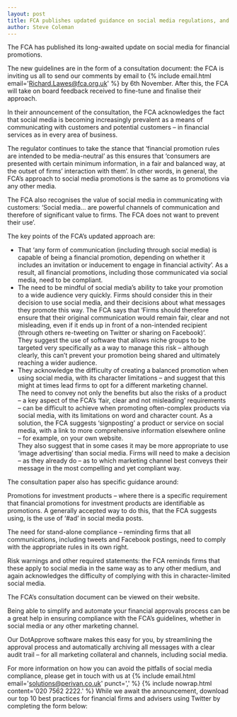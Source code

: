 ```yaml
---
layout: post
title: FCA publishes updated guidance on social media regulations, and asks for feedback 
author: Steve Coleman
---
```

The FCA has published its long-awaited update on social media for financial
promotions.

The new guidelines are in the form of a consultation document: the FCA is
inviting us all to send our comments by email to
{% include email.html email='Richard.Lawes@fca.org.uk' %} by 6th November.
After this, the FCA will take on board feedback received to fine-tune and
finalise their approach.

In their announcement of the consultation, the FCA acknowledges the fact that
social media is becoming increasingly prevalent as a means of communicating
with customers and potential customers – in financial services as in every area
of business.

The regulator continues to take the stance that ‘financial promotion rules are
intended to be media-neutral’ as this ensures that ‘consumers are presented
with certain minimum information, in a fair and balanced way, at the outset of
firms’ interaction with them’. In other words, in general, the FCA’s approach
to social media promotions is the same as to promotions via any other media.

The FCA also recognises the value of social media in communicating with
customers: ‘Social media... are powerful channels of communication and
therefore of significant value to firms. The FCA does not want to prevent their
use’.

The key points of the FCA’s updated approach are:

* That ‘any form of communication (including through social media) is capable
  of being a financial promotion, depending on whether it includes an
  invitation or inducement to engage in financial activity’. As a result, all
  financial promotions, including those communicated via social media, need to
  be compliant.
* The need to be mindful of social media’s ability to take your promotion to a
  wide audience very quickly. Firms should consider this in their decision to
  use social media, and their decisions about what messages they promote this
  way.
  The FCA says that ‘Firms should therefore ensure that their original
  communication would remain fair, clear and not misleading, even if it ends up
  in front of a non-intended recipient (through others re-tweeting on Twitter
  or sharing on Facebook)’.  
  They suggest the use of software that allows niche groups to be targeted very
  specifically as a way to manage this risk – although clearly, this can’t
  prevent your promotion being shared and ultimately reaching a wider audience.
* They acknowledge the difficulty of creating a balanced promotion when using
  social media, with its character limitations – and suggest that this might at
  times lead firms to opt for a different marketing channel.  
  The need to convey not only the benefits but also the risks of a product – a
  key aspect of the FCA’s ‘fair, clear and not misleading’ requirements – can
  be difficult to achieve when promoting often-complex products via social
  media, with its limitations on word and character count.
  As a solution, the FCA suggests ‘signposting’ a product or service on social
  media, with a link to more comprehensive information elsewhere online – for
  example, on your own website.  
  They also suggest that in some cases it may be more appropriate to use ‘image
  advertising’ than social media. Firms will need to make a decision – as they
  already do – as to which marketing channel best conveys their message in the
  most compelling and yet compliant way.

The consultation paper also has specific guidance around:

Promotions for investment products – where there is a specific requirement that
financial promotions for investment products are identifiable as promotions. A
generally accepted way to do this, that the FCA suggests using, is the use of
‘#ad’ in social media posts.

The need for stand-alone compliance – reminding firms that all communications,
including tweets and Facebook postings, need to comply with the appropriate
rules in its own right.

Risk warnings and other required statements: the FCA reminds firms that these
apply to social media in the same way as to any other medium, and again
acknowledges the difficulty of complying with this in character-limited social
media.

The FCA’s consultation document can be viewed on their website.

Being able to simplify and automate your financial approvals process can be a
great help in ensuring compliance with the FCA’s guidelines, whether in social
media or any other marketing channel.

Our DotApprove software makes this easy for you, by streamlining the approval
process and automatically archiving all messages with a clear audit trail – for
all marketing collateral and channels, including social media.

For more information on how you can avoid the pitfalls of social media
compliance, please get in touch with us at
{% include email.html email='solutions@perivan.co.uk' punct=',' %} {% include nowrap.html content='020 7562 2222.' %} While we await the
announcement, download our top 10 best practices for financial firms and
advisers using Twitter by completing the form below:
